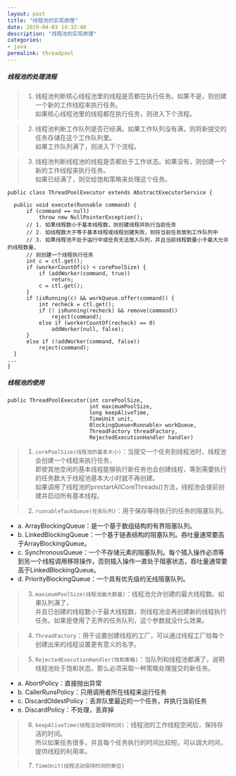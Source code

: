 ```yaml
---
layout: post
title: "线程池的实现原理"
date: 2019-04-03 14:32:48
description: "线程池的实现原理"
categories:
- java
permalink: threadpool
---
```


##### 线程池的处理流程
> 1) 线程池判断核心线程池里的线程是否都在执行任务。如果不是，则创建一个新的工作线程来执行任务。  
如果核心线程池里的线程都在执行任务，则进入下个流程。  

> 2) 线程池判断工作队列是否已经满。如果工作队列没有满，则将新提交的任务存储在这个工作队列里。  
如果工作队列满了，则进入下个流程。  

> 3) 线程池判断线程池的线程是否都处于工作状态。如果没有，则创建一个新的工作线程来执行任务。  
如果已经满了，则交给饱和策略来处理这个任务。

```vim
public class ThreadPoolExecutor extends AbstractExecutorService {

  public void execute(Runnable command) {
      if (command == null)
          throw new NullPointerException();
      // 1. 如果线程数小于基本线程数，则创建线程并执行当前任务
      // 2. 如线程数大于等于基本线程或线程创建失败，则将当前任务放到工作队列中
      // 3. 如果线程池不处于运行中或任务无法放入队列，并且当前线程数量小于最大允许的线程数量，
      // 则创建一个线程执行任务  
      int c = ctl.get();
      if (workerCountOf(c) < corePoolSize) {
          if (addWorker(command, true))
              return;
          c = ctl.get();
      }
      if (isRunning(c) && workQueue.offer(command)) {
          int recheck = ctl.get();
          if (! isRunning(recheck) && remove(command))
              reject(command);
          else if (workerCountOf(recheck) == 0)
              addWorker(null, false);
      }
      else if (!addWorker(command, false))
          reject(command);
  }
...
}
```

##### 线程池的使用
```vim
public ThreadPoolExecutor(int corePoolSize,
                          int maximumPoolSize,
                          long keepAliveTime,
                          TimeUnit unit,
                          BlockingQueue<Runnable> workQueue,
                          ThreadFactory threadFactory,
                          RejectedExecutionHandler handler)
```
> 1) `corePoolSize(线程池的基本大小)`：当提交一个任务到线程池时，线程池会创建一个线程来执行任务，  
> 即使其他空闲的基本线程能够执行新任务也会创建线程，等到需要执行的任务数大于线程池基本大小时就不再创建。  
> 如果调用了线程池的prestartAllCoreThreads()方法，线程池会提前创建并启动所有基本线程。  

> 2) `runnableTaskQueue(任务队列)`：用于保存等待执行的任务的阻塞队列。  
  * a. ArrayBlockingQueue：是一个基于数组结构的有界阻塞队列。  
  * b. LinkedBlockingQueue：一个基于链表结构的阻塞队列。吞吐量通常要高于ArrayBlockingQueue。  
  * c. SynchronousQueue：一个不存储元素的阻塞队列。每个插入操作必须等到另一个线程调用移除操作，否则插入操作一直处于阻塞状态，吞吐量通常要高于LinkedBlockingQueue。  
  * d. PriorityBlockingQueue：一个具有优先级的无线阻塞队列。  

> 3) `maximumPoolSize(线程池最大数量)`：线程池允许创建的最大线程数。如果队列满了，  
> 并且已创建的线程数小于最大线程数，则线程池会再创建新的线程执行任务。如果是使用了无界的任务队列，这个参数就没什么效果。  

> 4) `ThreadFactory`：用于设置创建线程的工厂，可以通过线程工厂给每个创建出来的线程设置更有意义的名字。  

> 5) `RejectedExecutionHandler(饱和策略)`：当队列和线程池都满了，说明线程池处于饱和状态，那么必须采取一种策略处理提交的新任务。  
  * a. AbortPolicy：直接抛出异常  
  * b. CallerRunsPolicy：只用调用者所在线程来运行任务  
  * c. DiscardOldestPolicy：丢弃队里最近的一个任务，并执行当前任务  
  * e. DiscardPolicy：不处理，丢弃掉  

> 6) `keepAliveTime(线程活动保持时间)`：线程池的工作线程空闲后，保持存活的时间。  
所以如果任务很多，并且每个任务执行的时间比较短，可以调大时间，提供线程的利用率。  

> 7) `TimeUnit(线程活动保持时间的单位)`
